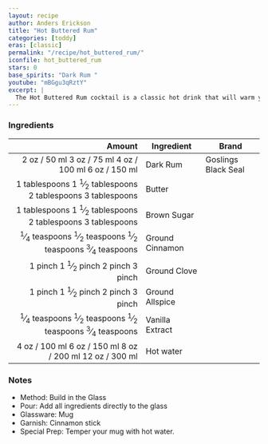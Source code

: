 ```yaml
---
layout: recipe
author: Anders Erickson
title: "Hot Buttered Rum"
categories: [toddy]
eras: [classic]
permalink: "/recipe/hot_buttered_rum/"
iconfile: hot_buttered_rum
stars: 0
base_spirits: "Dark Rum "
youtube: "mBGgu3qRztY"
excerpt: |
  The Hot Buttered Rum cocktail is a classic hot drink that will warm your soul during the cold winter.
---
```


### Ingredients

|        Amount | Ingredient      | Brand               |
| ------------: | --------------- | ------------------- |
|          <span class="onex active">2 oz  / 50 ml</span> <span class="onehalfx">3 oz  / 75 ml</span> <span class="twox">4 oz  / 100 ml</span> <span class="threex">6 oz  / 150 ml</span>| Dark Rum        | Goslings Black Seal |
|  <span class="onex active">1 tablespoons</span> <span class="onehalfx">1 <sup>1</sup>&frasl;<sub>2</sub> tablespoons</span> <span class="twox">2 tablespoons</span> <span class="threex">3 tablespoons</span>| Butter          |
|  <span class="onex active">1 tablespoons</span> <span class="onehalfx">1 <sup>1</sup>&frasl;<sub>2</sub> tablespoons</span> <span class="twox">2 tablespoons</span> <span class="threex">3 tablespoons</span>| Brown Sugar     |
| <span class="onex active"> <sup>1</sup>&frasl;<sub>4</sub> teaspoons</span> <span class="onehalfx"> <sup>1</sup>&frasl;<sub>2</sub> teaspoons</span> <span class="twox"> <sup>1</sup>&frasl;<sub>2</sub> teaspoons</span> <span class="threex"> <sup>3</sup>&frasl;<sub>4</sub> teaspoons</span>| Ground Cinnamon |
|       <span class="onex active">1 pinch </span> <span class="onehalfx">1 <sup>1</sup>&frasl;<sub>2</sub> pinch </span> <span class="twox">2 pinch </span> <span class="threex">3 pinch </span>| Ground Clove    |
|       <span class="onex active">1 pinch </span> <span class="onehalfx">1 <sup>1</sup>&frasl;<sub>2</sub> pinch </span> <span class="twox">2 pinch </span> <span class="threex">3 pinch </span>| Ground Allspice |
| <span class="onex active"> <sup>1</sup>&frasl;<sub>4</sub> teaspoons</span> <span class="onehalfx"> <sup>1</sup>&frasl;<sub>2</sub> teaspoons</span> <span class="twox"> <sup>1</sup>&frasl;<sub>2</sub> teaspoons</span> <span class="threex"> <sup>3</sup>&frasl;<sub>4</sub> teaspoons</span>| Vanilla Extract |
|          <span class="onex active">4 oz  / 100 ml</span> <span class="onehalfx">6 oz  / 150 ml</span> <span class="twox">8 oz  / 200 ml</span> <span class="threex">12 oz  / 300 ml</span>| Hot water       |

### Notes

- Method: Build in the Glass
- Pour: Add all ingredients directly to the glass
- Glassware: Mug
- Garnish: Cinnamon stick
- Special Prep: Temper your mug with hot water.

    
<script type="application/ld+json">
{
  "@context": "https://schema.org",
  "@type": "Recipe",
  "author": "{{ page.author }}",
  "description": "{{ page.excerpt | strip_html | replace: '"', "'" }}",
  "image": "{% for ingredient in site.data[page.iconfile].images.ingredient limit: 1 %}{{ ingredient.url }}{% endfor %}",
  "recipeIngredient": [  " 2 oz Dark Rum ",
  " 1 tablespoon Butter ",
  " 1 tablespoon Brown Sugar",
  "0.25 teaspoon Ground Cinnamon",
  "1 pinch Ground Clove ",
  "1 pinch Ground Allspice",
  "0.25 teaspoon Vanilla Extract",
  " 4 oz Hot water"],
  "name": "{{ page.title }}",
  "recipeInstructions": "  {
    '@type': 'HowToStep',
    'text': '- Method: Build in the Glass
'
  },  {
    '@type': 'HowToStep',
    'text': '- Pour: Add all ingredients directly to the glass
'
  },  {
    '@type': 'HowToStep',
    'text': '- Glassware: Mug
'
  },  {
    '@type': 'HowToStep',
    'text': '- Garnish: Cinnamon stick
'
  },  {
    '@type': 'HowToStep',
    'text': '- Special Prep: Temper your mug with hot water.
'
  }",
  "recipeYield": "1 to 3 cocktails",
  "recipeCategory": "cocktail",
  "aggregateRating": "{%- if page.stars -%}{%- include stars_metadata.html %} out of 5{% else %}NA{%- endif -%}",
  "recipeCuisine": "global",
  "prepTime": "20 minutes",
  "cookTime": "15 second",
  "keywords": "{{ page.title }}, cocktail, {{ page.eras }}, {%- include category_metadata.html -%}, {%- include spirits_metadata.html -%}",
  "nutrition": "NA"
}
</script>

    